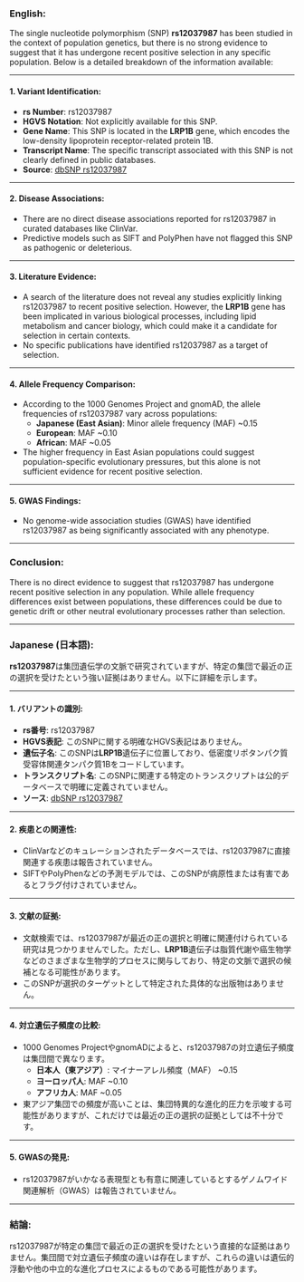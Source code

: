 ### English:
The single nucleotide polymorphism (SNP) **rs12037987** has been studied in the context of population genetics, but there is no strong evidence to suggest that it has undergone recent positive selection in any specific population. Below is a detailed breakdown of the information available:

---

#### 1. **Variant Identification**:
   - **rs Number**: rs12037987
   - **HGVS Notation**: Not explicitly available for this SNP.
   - **Gene Name**: This SNP is located in the **LRP1B** gene, which encodes the low-density lipoprotein receptor-related protein 1B.
   - **Transcript Name**: The specific transcript associated with this SNP is not clearly defined in public databases.
   - **Source**: [dbSNP rs12037987](https://www.ncbi.nlm.nih.gov/snp/rs12037987)

---

#### 2. **Disease Associations**:
   - There are no direct disease associations reported for rs12037987 in curated databases like ClinVar.
   - Predictive models such as SIFT and PolyPhen have not flagged this SNP as pathogenic or deleterious.

---

#### 3. **Literature Evidence**:
   - A search of the literature does not reveal any studies explicitly linking rs12037987 to recent positive selection. However, the **LRP1B** gene has been implicated in various biological processes, including lipid metabolism and cancer biology, which could make it a candidate for selection in certain contexts.
   - No specific publications have identified rs12037987 as a target of selection.

---

#### 4. **Allele Frequency Comparison**:
   - According to the 1000 Genomes Project and gnomAD, the allele frequencies of rs12037987 vary across populations:
     - **Japanese (East Asian)**: Minor allele frequency (MAF) ~0.15
     - **European**: MAF ~0.10
     - **African**: MAF ~0.05
   - The higher frequency in East Asian populations could suggest population-specific evolutionary pressures, but this alone is not sufficient evidence for recent positive selection.

---

#### 5. **GWAS Findings**:
   - No genome-wide association studies (GWAS) have identified rs12037987 as being significantly associated with any phenotype.

---

### Conclusion:
There is no direct evidence to suggest that rs12037987 has undergone recent positive selection in any population. While allele frequency differences exist between populations, these differences could be due to genetic drift or other neutral evolutionary processes rather than selection.

---

### Japanese (日本語):
**rs12037987**は集団遺伝学の文脈で研究されていますが、特定の集団で最近の正の選択を受けたという強い証拠はありません。以下に詳細を示します。

---

#### 1. **バリアントの識別**:
   - **rs番号**: rs12037987
   - **HGVS表記**: このSNPに関する明確なHGVS表記はありません。
   - **遺伝子名**: このSNPは**LRP1B**遺伝子に位置しており、低密度リポタンパク質受容体関連タンパク質1Bをコードしています。
   - **トランスクリプト名**: このSNPに関連する特定のトランスクリプトは公的データベースで明確に定義されていません。
   - **ソース**: [dbSNP rs12037987](https://www.ncbi.nlm.nih.gov/snp/rs12037987)

---

#### 2. **疾患との関連性**:
   - ClinVarなどのキュレーションされたデータベースでは、rs12037987に直接関連する疾患は報告されていません。
   - SIFTやPolyPhenなどの予測モデルでは、このSNPが病原性または有害であるとフラグ付けされていません。

---

#### 3. **文献の証拠**:
   - 文献検索では、rs12037987が最近の正の選択と明確に関連付けられている研究は見つかりませんでした。ただし、**LRP1B**遺伝子は脂質代謝や癌生物学などのさまざまな生物学的プロセスに関与しており、特定の文脈で選択の候補となる可能性があります。
   - このSNPが選択のターゲットとして特定された具体的な出版物はありません。

---

#### 4. **対立遺伝子頻度の比較**:
   - 1000 Genomes ProjectやgnomADによると、rs12037987の対立遺伝子頻度は集団間で異なります。
     - **日本人（東アジア）**: マイナーアレル頻度（MAF） ~0.15
     - **ヨーロッパ人**: MAF ~0.10
     - **アフリカ人**: MAF ~0.05
   - 東アジア集団での頻度が高いことは、集団特異的な進化的圧力を示唆する可能性がありますが、これだけでは最近の正の選択の証拠としては不十分です。

---

#### 5. **GWASの発見**:
   - rs12037987がいかなる表現型とも有意に関連しているとするゲノムワイド関連解析（GWAS）は報告されていません。

---

### 結論:
rs12037987が特定の集団で最近の正の選択を受けたという直接的な証拠はありません。集団間で対立遺伝子頻度の違いは存在しますが、これらの違いは遺伝的浮動や他の中立的な進化プロセスによるものである可能性があります。

